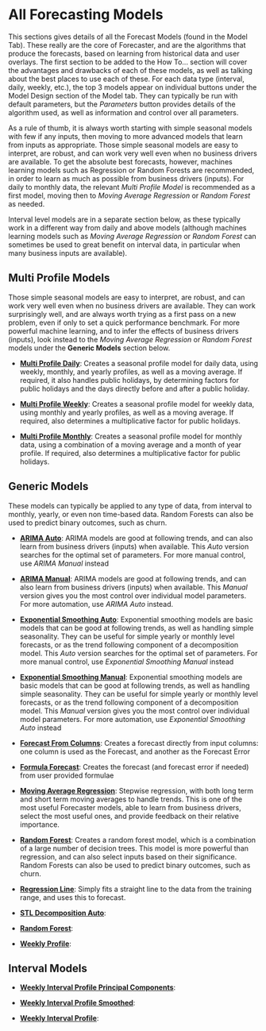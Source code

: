 
# All Forecasting Models

This sections gives details of all the Forecast Models (found in the Model Tab). These really are the core of Forecaster, and are the algorithms that produce the forecasts, based on learning from historical data and user overlays.
The first section to be added to the How To... section will cover the advantages and drawbacks of each of these models, as well as talking about the best places to use each of these.
For each data type (interval, daily, weekly, etc.), the top 3 models appear on individual buttons under the Model Design section of the Model tab. They can typically be run with default parameters, but the *Parameters* button provides details of the algorithm used, as well as information and control over all parameters. 

As a rule of thumb, it is always worth starting with simple seasonal models with few if any inputs, then moving to more advanced models that learn from inputs as appropriate. Those simple seasonal models are easy to interpret, are robust, and can work very well even when no business drivers are available. To get the absolute best forecasts, however, machines learning models such as Regression or Random Forests are recommended, in order to learn as much as possible from business drivers (inputs). For daily to monthly data, the relevant *Multi Profile Model* is recommended as a first model, moving then to *Moving Average Regression* or *Random Forest* as needed.

Interval level models are in a separate section below, as these typically work in a different way from daily and above models (although machines learning models such as *Moving Average Regression* or *Random Forest* can sometimes be used to great benefit on interval data, in particular when many business inputs are available).

## Multi Profile Models

Those simple seasonal models are easy to interpret, are robust, and can work very well even when no business drivers are available. They can work surprisingly well, and are always worth trying as a first pass on a new problem, even if only to set a quick performance benchmark. For more powerful machine learning, and to infer the effects of business drivers (inputs), look instead to the *Moving Average Regression* or *Random Forest* models under the **Generic Models** section below.

- [**Multi Profile Daily**](Multi-Profile-Daily.md): Creates a seasonal profile model for daily data, using weekly, monthly, and yearly profiles, as well as a moving average. If required, it also handles public holidays, by determining factors for public holidays and the days directly before and after a public holiday.

- [**Multi Profile Weekly**](Multi-Profile-Weekly.md): Creates a seasonal profile model for weekly data, using monthly and yearly profiles, as well as a moving average. If required, also determines a multiplicative factor for public holidays.

- [**Multi Profile Monthly**](Multi-Profile-Monthly.md): Creates a seasonal profile model for monthly data, using a combination of a moving average and a month of year profile. If required, also determines a multiplicative factor for public holidays.


## Generic Models

These models can typically be applied to any type of data, from interval to monthly, yearly, or even non time-based data. Random Forests can also be used to predict binary outcomes, such as churn.

- [**ARIMA Auto**](ARIMA-Auto.md): ARIMA models are good at following trends, and can also learn from business drivers (inputs) when available. This *Auto* version searches for the optimal set of parameters. For more manual control, use *ARIMA Manual* instead

- [**ARIMA Manual**](ARIMA-Manual.md): ARIMA models are good at following trends, and can also learn from business drivers (inputs) when available. This *Manual* version gives you the most control over individual model parameters. For more automation, use *ARIMA Auto* instead.

- [**Exponential Smoothing Auto**](Exponential-Smoothing-Auto.md): Exponential smoothing models are basic models that can be good at following trends, as well as handling simple seasonality. They can be useful for simple yearly or monthly level forecasts, or as the trend following component of a decomposition model. This *Auto* version searches for the optimal set of parameters. For more manual control, use *Exponential Smoothing Manual* instead

- [**Exponential Smoothing Manual**](Exponential-Smoothing-Manual.md): Exponential smoothing models are basic models that can be good at following trends, as well as handling simple seasonality. They can be useful for simple yearly or monthly level forecasts, or as the trend following component of a decomposition model. This *Manual* version gives you the most control over individual model parameters. For more automation, use *Exponential Smoothing Auto* instead

- [**Forecast From Columns**](Forecast-From-Columns.md): Creates a forecast directly from input columns: one column is used as the Forecast, and another as the Forecast Error

- [**Formula Forecast**](Formula-Forecast.md): Creates the forecast (and forecast error if needed) from user provided formulae

- [**Moving Average Regression**](Moving-Average-Regression.md): Stepwise regression, with both long term and short term moving averages to handle trends. This is one of the most useful Forecaster models, able to learn from business drivers, select the most useful ones, and provide feedback on their relative importance.
- [**Random Forest**](Random-Forest.md): Creates a random forest model, which is a combination of a large number of decision trees.  This model is more powerful than regression, and can also select inputs based on their significance.  Random Forests can also be used to predict binary outcomes, such as churn.

- [**Regression Line**](Regression-Line.md): Simply fits a straight line to the data from the training range, and uses this to forecast.

- [**STL Decomposition Auto**](STL-Decompositon-Auto.md): 

- [**Random Forest**](Random-Forest.md): 

- [**Weekly Profile**](Weekly-Profile.md): 


## Interval Models

- [**Weekly Interval Profile Principal Components**](Weekly-Interval-Profile-Principal-Components.md): 

- [**Weekly Interval Profile Smoothed**](Weekly-Interval-Profile-Smoothed.md): 

- [**Weekly Interval Profile**](Weekly-Interval-Profile.md): 






